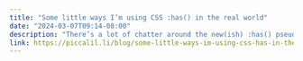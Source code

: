 ```yaml
---
title: "Some little ways I’m using CSS :has() in the real world"
date: "2024-03-07T09:14-08:00"
description: "There’s a lot of chatter around the new(ish) :has() pseudo-class. It’s something we’ve been crying out for, for years: being able to select parent elements!"
link: https://piccalil.li/blog/some-little-ways-im-using-css-has-in-the-real-world/
---
```

